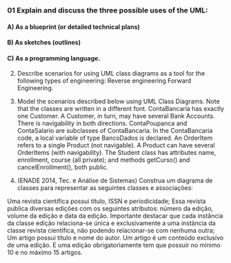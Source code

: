 ### 01 Explain and discuss the three possible uses of the UML:
#### A) As a blueprint (or detailed technical plans)
#### B) As sketches (outlines)
#### C) As a programming language.

2. Describe scenarios for using UML class diagrams as a tool for the following types of engineering:
Reverse engineering
Forward Engineering.

3. Model the scenarios described below using UML Class Diagrams. Note that the classes are written in a different font.
ContaBancaria has exactly one Customer. A Customer, in turn, may have several Bank Accounts. There is navigability in both directions.
ContaPoupanca and ContaSalario are subclasses of ContaBancaria.
In the ContaBancaria code, a local variable of type BancoDados is declared.
An OrderItem refers to a single Product (not navigable). A Product can have several OrderItems (with navigability).
The Student class has attributes name, enrollment, course (all private); and methods getCurso() and cancelEnrollment(), both public.

4. (ENADE 2014, Tec. e Análise de Sistemas) Construa um diagrama de classes para representar as seguintes classes e associações:

Uma revista científica possui título, ISSN e periodicidade;
Essa revista publica diversas edições com os seguintes atributos: número da edição, volume da edição e data da edição. Importante destacar que cada instância da classe edição relaciona-se única e exclusivamente a uma instância da classe revista científica, não podendo relacionar-se com nenhuma outra;
Um artigo possui título e nome do autor. Um artigo é um conteúdo exclusivo de uma edição. E uma edição obrigatoriamente tem que possuir no mínimo 10 e no máximo 15 artigos.




